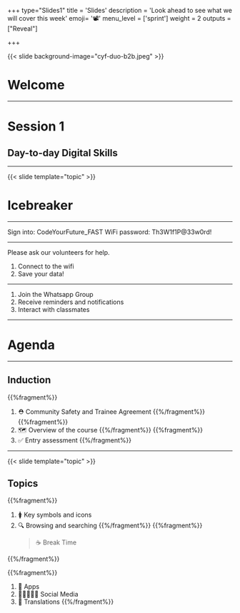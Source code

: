+++
type="Slides1"
title = 'Slides'
description = 'Look ahead to see what we will cover this week'
emoji= '📽️'
menu_level = ['sprint']
weight = 2
outputs = ["Reveal"]

+++

{{< slide background-image="cyf-duo-b2b.jpeg" >}}

# Welcome

---

# Session 1

## Day-to-day Digital Skills

---

{{< slide template="topic" >}}

# Icebreaker

---

Sign into: CodeYourFuture_FAST
WiFi password: Th3W1f1P@33w0rd!

---

Please ask our volunteers for help.

1. Connect to the wifi
2. Save your data!

---

1. Join the Whatsapp Group
1. Receive reminders and notifications
1. Interact with classmates

---

# Agenda

---

## Induction

{{%fragment%}}

1. ⛑️ Community Safety and Trainee Agreement
   {{%/fragment%}}
   {{%fragment%}}
2. 🗺️ Overview of the course
   {{%/fragment%}}
   {{%fragment%}}
3. ✅ Entry assessment
   {{%/fragment%}}

---

{{< slide template="topic" >}}

## Topics

{{%fragment%}}

1. 🚺 Key symbols and icons
1. 🔍 Browsing and searching
   {{%/fragment%}}
   {{%fragment%}}
   > ☕ Break Time

{{%/fragment%}}

{{%fragment%}}

1. 📱 Apps
1. 🧑🏾‍🤝‍🧑🏻 Social Media
1. 💬 Translations
   {{%/fragment%}}
